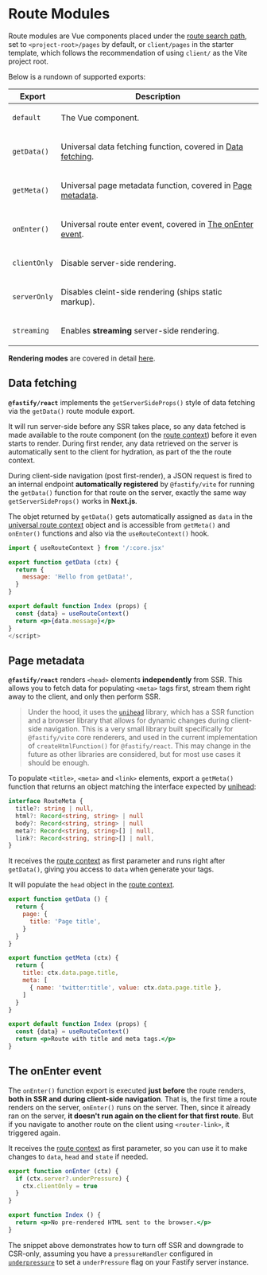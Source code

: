 <!--@include: ../guide/parts/links.md-->

# Route Modules

Route modules are Vue components placed under the [route search path](/react/router-setup#routes-location), set to `<project-root>/pages` by default, or `client/pages` in the starter template, which follows the recommendation of using `client/` as the Vite project root.

Below is a rundown of supported exports:

<table>
<thead>
<tr>
<th>Export</th>
<th>Description</th>
</tr>
</thead>
<tbody>
<tr>
<td>

`default`

</td>
<td>

The Vue component.

</td>
</tr>
<tr>
<td>

`getData()`

</td>
<td>

Universal data fetching function, covered in [Data fetching](/react/route-modules#data-fetching).

</td>
</tr>
<tr>
<td>

`getMeta()`

</td>
<td>

Universal page metadata function, covered in [Page metadata](/react/route-modules#page-metadata).

</td>
</tr>
<tr>
<td>

`onEnter()`

</td>
<td>

Universal route enter event, covered in [The onEnter event](/react/route-modules#the-onenter-event).

</td>
</tr>
<tr>
<td>

`clientOnly`

</td>
<td>

Disable server-side rendering.

</td>
</tr>
<tr>
<td>

`serverOnly`

</td>
<td>

Disables cleint-side rendering (ships static markup).

</td>
</tr>
<tr>
<td>

`streaming`

</td>
<td>

Enables **streaming** server-side rendering.

</td>
</tr>
</tbody>
</table>

**Rendering modes** are covered in detail [here](/react/rendering-modes).

## Data fetching

**`@fastify/react`** implements the `getServerSideProps()` style of data fetching via the `getData()` route module export. 

It will run server-side before any SSR takes place, so any data fetched is made available to the route component (on the [route context](/react/route-context)) before it even starts to render. During first render, any data retrieved on the server is automatically sent to the client for hydration, as part of the the route context.

During client-side navigation (post first-render), a JSON request is fired to an internal endpoint **automatically registered** by `@fastify/vite` for running the `getData()` function for that route on the server, exactly the same way `getServerSideProps()` works in **Next.js**.

The objet returned by `getData()` gets automatically assigned as `data` in the [universal route context](/react/route-context) object and is accessible from `getMeta()` and `onEnter()` functions and also via the `useRouteContext()` hook.

```jsx
import { useRouteContext } from '/:core.jsx'

export function getData (ctx) {
  return {
    message: 'Hello from getData!',
  }
}

export default function Index (props) {
  const {data} = useRouteContext()
  return <p>{data.message}</p>
}
</script>
```

## Page metadata

**`@fastify/react`** renders `<head>` elements **independently** from SSR. This allows you to fetch data for populating `<meta>` tags first, stream them right away to the client, and only then perform SSR.

> Under the hood, it uses the [`unihead`](https://github.com/galvez/unihead) library, which has a SSR function and a browser library that allows for dynamic changes during client-side navigation. This is a very small library built specifically for `@fastify/vite` core renderers, and used in the current implementation of `createHtmlFunction()` for `@fastify/react`. This may change in the future as other libraries are considered, but for most use cases it should be enough.

To populate `<title>`, `<meta>` and `<link>` elements, export a `getMeta()` function that returns an object matching the interface expected by [unihead](https://github.com/galvez/unihead):

```ts
interface RouteMeta {
  title?: string | null,
  html?: Record<string, string> | null
  body?: Record<string, string> | null
  meta?: Record<string, string>[] | null,
  link?: Record<string, string>[] | null,
}
```

It receives the [route context](/react/route-context) as first parameter and runs right after `getData()`, giving you access to `data` when generate your tags. 

It will populate the `head` object in the [route context](/react/route-context).

```jsx
export function getData () {
  return {
    page: {
      title: 'Page title',
    }
  }
}

export function getMeta (ctx) {
  return {
    title: ctx.data.page.title,
    meta: [
      { name: 'twitter:title', value: ctx.data.page.title },
    ]
  }
}

export default function Index (props) {
  const {data} = useRouteContext()
  return <p>Route with title and meta tags.</p>
}
```

## The onEnter event

The `onEnter()` function export is executed **just before** the route renders, **both in SSR and during client-side navigation**. That is, the first time a route renders on the server, `onEnter()` runs on the server. Then, since it already ran on the server, **it doesn't run again on the client for that first route**. But if you navigate to another route on the client using `<router-link>`, it triggered again.

It receives the [route context](/react/route-context) as first parameter, so you can use it to make changes to `data`, `head` and `state` if needed.

```jsx
export function onEnter (ctx) {
  if (ctx.server?.underPressure) {
    ctx.clientOnly = true
  }
}

export function Index () {
  return <p>No pre-rendered HTML sent to the browser.</p>
}
```

The snippet above demonstrates how to turn off SSR and downgrade to CSR-only, assuming you have a `pressureHandler` configured in [`underpressure`](https://github.com/fastify/under-pressure) to set a `underPressure` flag on your Fastify server instance.
